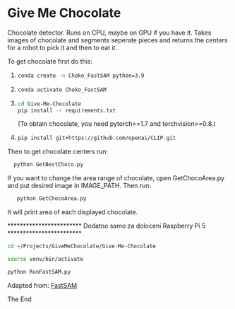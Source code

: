 # Give Me Chocolate

Chocolate detector. Runs on CPU, maybe on GPU if you have it. 
Takes images of chocolate and segments seperate pieces and returns the centers for a robot to pick it and then to eat it.

To get chocolate first do this:

1.
    ```bash
    conda create -n Choko_FastSAM python=3.9
    ```

2. 
    ```bash
    conda activate Choko_FastSAM
    ```

3. 
    ```bash
    cd Give-Me-Chocolate
    pip install -r requirements.txt
    ```
    (To obtain chocolate, you need pytorch>=1.7 and torchvision>=0.8.)

4. 
    ```bash
    pip install git+https://github.com/openai/CLIP.git
    ```

 Then to get chocolate centers run:
  ```bash
    python GetBestChoco.py
  ```

If you want to change the area range of chocolate, open GetChocoArea.py and put desired image in IMAGE_PATH. Then run:
 ```bash
    python GetChocoArea.py
  ```
It will print area of each displayed chocolate.










************************ Dodatno samo za doloceni Raspberry Pi 5 ************************
```bash
cd ~/Projects/GiveMeChocolate/Give-Me-Chocolate
```
```bash
source venv/bin/activate
```
```bash
python RunFastSAM.py
```


Adapted from: [FastSAM](https://github.com/CASIA-IVA-Lab/FastSAM)

The End
